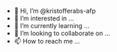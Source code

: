 - 👋 Hi, I’m @kristofferabs-afp
- 👀 I’m interested in ...
- 🌱 I’m currently learning ...
- 💞️ I’m looking to collaborate on ...
- 📫 How to reach me ...

<!---
kristofferabs-afp/kristofferabs-afp is a ✨ special ✨ repository because its `README.md` (this file) appears on your GitHub profile.
You can click the Preview link to take a look at your changes.
--->
